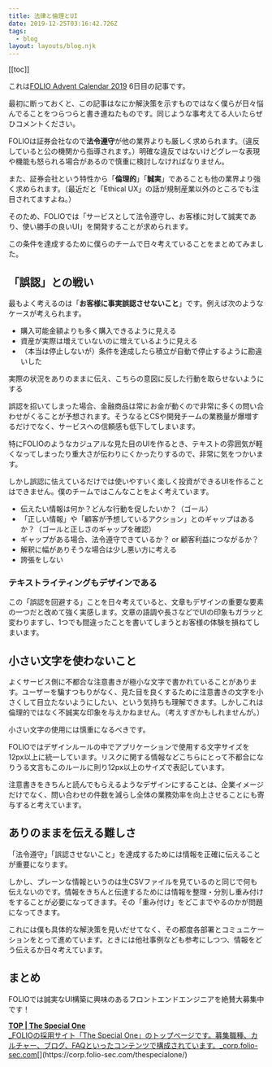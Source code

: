 ```yaml
---
title: 法律と倫理とUI
date: 2019-12-25T03:16:42.726Z
tags:
  - blog
layout: layouts/blog.njk
---
```


[[toc]]

これは[FOLIO Advent Calendar 2019](https://qiita.com/advent-calendar/2019/folio-sec) 6日目の記事です。

最初に断っておくと、この記事はなにか解決策を示すものではなく僕らが日々悩んでることをつらつらと書き連ねたものです。同じような事考えてる人いたらぜひコメントください。

FOLIOは証券会社なので**法令遵守**が他の業界よりも厳しく求められます。（違反していると公の機関から指導されます。）明確な違反ではないけどグレーな表現や機能も怒られる場合があるので慎重に検討しなければなりません。

また、証券会社という特性から「**倫理的**」「**誠実**」であることも他の業界より強く求められます。（最近だと「Ethical UX」の話が規制産業以外のところでも注目されてますよね。）

そのため、FOLIOでは「サービスとして法令遵守し、お客様に対して誠実であり、使い勝手の良いUI」を開発することが求められます。

この条件を達成するために僕らのチームで日々考えていることをまとめてみました。

## 「誤認」との戦い

最もよく考えるのは「**お客様に事実誤認させないこと**」です。例えば次のようなケースが考えられます。

- 購入可能金額よりも多く購入できるように見える
- 資産が実際は増えていないのに増えているように見える
- （本当は停止しないが）条件を達成したら積立が自動で停止するように勘違いした

実際の状況をありのままに伝え、こちらの意図に反した行動を取らせないようにする

誤認を招いてしまった場合、金融商品は常にお金が動くので非常に多くの問い合わせがくることが予想されます。そうなるとCSや開発チームの業務量が爆増するだけでなく、サービスへの信頼感も低下してしまいます。

特にFOLIOのようなカジュアルな見た目のUIを作るとき、テキストの雰囲気が軽くなってしまったり重大さが伝わりにくかったりするので、非常に気をつかいます。

しかし誤認に怯えているだけでは使いやすいく楽しく投資ができるUIを作ることはできません。僕のチームではこんなことをよく考えています。

- 伝えたい情報は何か？どんな行動を促したいか？（ゴール）
- 「正しい情報」や「顧客が予想しているアクション」とのギャップはあるか？（ゴールと正しさのギャップを確認）
- ギャップがある場合、法令遵守できているか？ or 顧客利益につながるか？
- 解釈に幅がありそうな場合は少し悪い方に考える
- 誇張をしない

### テキストライティングもデザインである

この「誤認を回避する」ことを日々考えていると、文章もデザインの重要な要素の一つだと改めて強く実感します。文章の語調や長さなどでUIの印象もガラッと変わりますし、1つでも間違ったことを書いてしまうとお客様の体験を損ねてしまいます。

## 小さい文字を使わないこと

よくサービス側に不都合な注意書きが極小な文字で書かれていることがあります。ユーザーを騙すつもりがなく、見た目を良くするために注意書きの文字を小さくして目立たないようにしたい、という気持ちも理解できます。しかしこれは倫理的ではなく不誠実な印象を与えかねません。（考えすぎかもしれませんが。）

小さい文字の使用には慎重になるべきです。

FOLIOではデザインルールの中でアプリケーションで使用する文字サイズを12px以上に統一しています。リスクに関する情報などこちらにとって不都合になりうる文言もこのルールに則り12px以上のサイズで表記しています。

注意書きをきちんと読んでもらえるようなデザインにすることは、企業イメージだけでなく、問い合わせの件数を減らし全体の業務効率を向上させることにも寄与すると考えています。

## ありのままを伝える難しさ

「法令遵守」「誤認させないこと」を達成するためには情報を正確に伝えることが重要になります。

しかし、プレーンな情報というのは生CSVファイルを見ているのと同じで何も伝えないのです。情報をきちんと伝達するためには情報を整理・分別し重み付けをすることが必要になってきます。その「重み付け」をどこまでやるのかが問題になってきます。

これには僕も具体的な解決策を見いだせてなく、その都度各部署とコミュニケーションをとって進めています。ときには他社事例なども参考にしつつ、情報をどう伝えるか日々考えています。

## まとめ

FOLIOでは誠実なUI構築に興味のあるフロントエンドエンジニアを絶賛大募集中です！

[**TOP | The Special One**  
\_FOLIOの採用サイト「The Special One」のトップページです。募集職種、カルチャー、ブログ、FAQといったコンテンツで構成されています。\_corp.folio-sec.com](https://corp.folio-sec.com/thespecialone/ "https://corp.folio-sec.com/thespecialone/")[](https://corp.folio-sec.com/thespecialone/)
